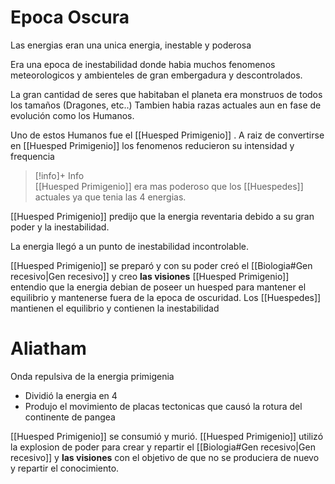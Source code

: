 # Epoca Oscura


Las energias eran una unica energia, inestable y poderosa

Era una epoca de inestabilidad donde habia muchos fenomenos meteorologicos y ambienteles de gran embergadura y descontrolados.

La gran cantidad de seres que habitaban el planeta era monstruos de todos los tamaños (Dragones, etc..) Tambien habia razas actuales aun en fase de evolución como los Humanos.

Uno de estos Humanos fue el [[Huesped Primigenio]] .
A raiz de convertirse en [[Huesped Primigenio]] los fenomenos reducieron su intensidad y frequencia
> [!info]+ Info  
> [[Huesped Primigenio]] era mas poderoso que los [[Huespedes]] actuales ya que tenia las 4 energias.

[[Huesped Primigenio]] predijo que la energia reventaria debido a su gran poder y la inestabilidad.

La energia llegó a un punto de inestabilidad incontrolable. 

[[Huesped Primigenio]] se preparó y con su poder creó el [[Biologia#Gen recesivo|Gen recesivo]] y creo **las visiones**
[[Huesped Primigenio]] entendio que la energia debian de poseer un huesped para mantener el equilibrio y mantenerse fuera de la epoca de oscuridad.
Los [[Huespedes]] mantienen el equilibrio y contienen la inestabilidad

# Aliatham

Onda repulsiva de la energia primigenia
- Dividió la energia en 4
- Produjo el movimiento de placas tectonicas que causó la rotura del continente de pangea

[[Huesped Primigenio]] se consumió y murió.
[[Huesped Primigenio]] utilizó la explosion de poder para crear y repartir el [[Biologia#Gen recesivo|Gen recesivo]] y **las visiones** con el objetivo de que no se produciera de nuevo y repartir el conocimiento.